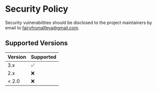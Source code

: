 # Security Policy

Security vulnerabilities should be disclosed to the project maintainers by email to fairyfromalfeya@gmail.com.

## Supported Versions

| Version | Supported          |
| ------- | ------------------ |
| 3.x     | :white_check_mark: |
| 2.x     | :x:                |
| < 2.0   | :x:                |
